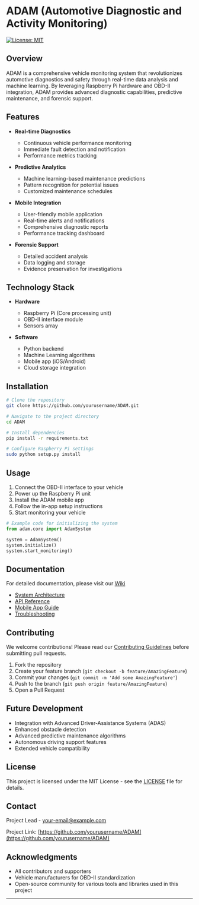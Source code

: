 # ADAM (Automotive Diagnostic and Activity Monitoring)

[![License: MIT](https://img.shields.io/badge/License-MIT-yellow.svg)](https://opensource.org/licenses/MIT)

## Overview

ADAM is a comprehensive vehicle monitoring system that revolutionizes automotive diagnostics and safety through real-time data analysis and machine learning. By leveraging Raspberry Pi hardware and OBD-II integration, ADAM provides advanced diagnostic capabilities, predictive maintenance, and forensic support.

## Features

- **Real-time Diagnostics**
  - Continuous vehicle performance monitoring
  - Immediate fault detection and notification
  - Performance metrics tracking

- **Predictive Analytics**
  - Machine learning-based maintenance predictions
  - Pattern recognition for potential issues
  - Customized maintenance schedules

- **Mobile Integration**
  - User-friendly mobile application
  - Real-time alerts and notifications
  - Comprehensive diagnostic reports
  - Performance tracking dashboard

- **Forensic Support**
  - Detailed accident analysis
  - Data logging and storage
  - Evidence preservation for investigations

## Technology Stack

- **Hardware**
  - Raspberry Pi (Core processing unit)
  - OBD-II interface module
  - Sensors array

- **Software**
  - Python backend
  - Machine Learning algorithms
  - Mobile app (iOS/Android)
  - Cloud storage integration

## Installation

```bash
# Clone the repository
git clone https://github.com/yourusername/ADAM.git

# Navigate to the project directory
cd ADAM

# Install dependencies
pip install -r requirements.txt

# Configure Raspberry Pi settings
sudo python setup.py install
```

## Usage

1. Connect the OBD-II interface to your vehicle
2. Power up the Raspberry Pi unit
3. Install the ADAM mobile app
4. Follow the in-app setup instructions
5. Start monitoring your vehicle

```python
# Example code for initializing the system
from adam.core import AdamSystem

system = AdamSystem()
system.initialize()
system.start_monitoring()
```

## Documentation

For detailed documentation, please visit our [Wiki](https://github.com/yourusername/ADAM/wiki)

- [System Architecture](wiki/architecture.md)
- [API Reference](wiki/api.md)
- [Mobile App Guide](wiki/mobile-app.md)
- [Troubleshooting](wiki/troubleshooting.md)

## Contributing

We welcome contributions! Please read our [Contributing Guidelines](CONTRIBUTING.md) before submitting pull requests.

1. Fork the repository
2. Create your feature branch (`git checkout -b feature/AmazingFeature`)
3. Commit your changes (`git commit -m 'Add some AmazingFeature'`)
4. Push to the branch (`git push origin feature/AmazingFeature`)
5. Open a Pull Request

## Future Development

- Integration with Advanced Driver-Assistance Systems (ADAS)
- Enhanced obstacle detection
- Advanced predictive maintenance algorithms
- Autonomous driving support features
- Extended vehicle compatibility

## License

This project is licensed under the MIT License - see the [LICENSE](LICENSE) file for details.

## Contact

Project Lead - [your-email@example.com](mailto:your-email@example.com)

Project Link: [https://github.com/yourusername/ADAM](https://github.com/yourusername/ADAM)

## Acknowledgments

- All contributors and supporters
- Vehicle manufacturers for OBD-II standardization
- Open-source community for various tools and libraries used in this project

---
